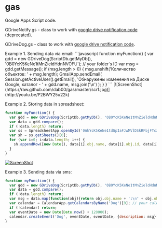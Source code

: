 gas
===
<p>Google Apps Script code.</p>
<p>GDriveNotify.gs - class to work with <a href="http://www.daspot.ru/2013/06/google-drive.html">
google drive notification code</a> (deprecated).</p>
<p>GDriveDog.gs - class to work with <a href="http://www.daspot.ru/2013/12/google-drive-2.html">
google drive notification code</a>.</p>
Example 1. Sending data via email:
```javascript
function myFunction() {
  var gdd = new GDriveDog(ScriptDb.getMyDb(), '0B0YcK5KeNe1tMnZieldHdnNVOFU'); // your folder's ID
  var msg = gdd.getMessage();
  if (msg.length > 0) {
    msg.unshift('Количество объектов: ' + msg.length);
    GmailApp.sendEmail(
      Session.getActiveUser().getEmail(),
      'Обнаружены изменения на Диске Google, каталог - ' + gdd.name,
      msg.join('\n')
    );
  }
}
```
[![ScreenShot](https://raw.github.com/dab00/gas/master/scr1.jpg)](http://youtu.be/P2BWY25u22k)

Example 2. Storing data in spreadsheet:
```javascript
function myFunction() {
  var gdd = new GDriveDog(ScriptDb.getMyDb(), '0B0YcK5KeNe1tMnZieldHdnNVOFU'); // your folder's ID
  var data = gdd.compare();
  if (!data.length) return;  
  var ss = SpreadsheetApp.openById('0AkYcK5KeNe1tdGpIaFJwMVlDSkRFbjFTczNESFdaWUE'); // your spreadsheet's id
  var sh = ss.getSheets()[0]; 
  for (var i=0; i<data.length; i++) {
    sh.appendRow([new Date(), data[i].obj.name, data[i].obj.id, data[i].prop, data[i].obj.openUrl]);
  }  
}
```
[![ScreenShot](https://raw.github.com/dab00/gas/master/scr2.jpg)](http://youtu.be/Xr5VgpxZz0E)

Example 3. Sending data via sms:
```javascript
function myFunction() {
  var gdd = new GDriveDog(ScriptDb.getMyDb(), '0B0YcK5KeNe1tMnZieldHdnNVOFU'); // your folder's ID
  var data = gdd.compare();
  if (!data.length) return;  
  var msg = data.map(function(obj){return obj.obj.name + ':\n' + obj.obj.openUrl}).join('\n\n');
  var calendar = CalendarApp.getCalendarsByName('Dog')[0]; // your calendar's name
  if (!calendar) return;  
  var eventDate = new Date(Date.now() + 120000);  
  calendar.createEvent('Dog', eventDate, eventDate, {description: msg});
}
```
